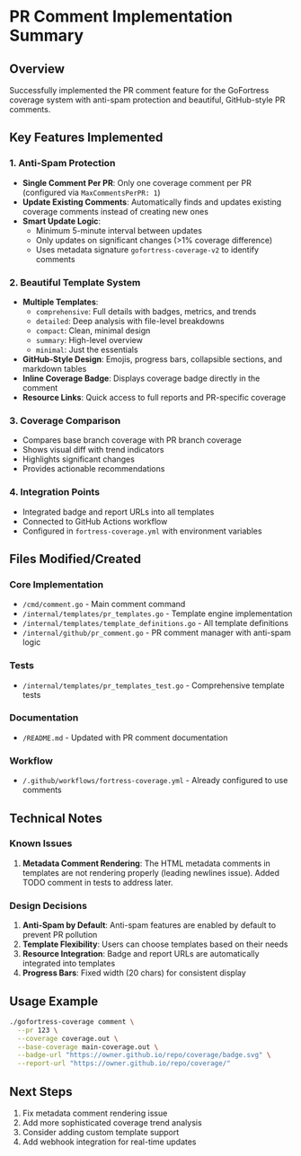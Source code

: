 # PR Comment Implementation Summary

## Overview
Successfully implemented the PR comment feature for the GoFortress coverage system with anti-spam protection and beautiful, GitHub-style PR comments.

## Key Features Implemented

### 1. Anti-Spam Protection
- **Single Comment Per PR**: Only one coverage comment per PR (configured via `MaxCommentsPerPR: 1`)
- **Update Existing Comments**: Automatically finds and updates existing coverage comments instead of creating new ones
- **Smart Update Logic**: 
  - Minimum 5-minute interval between updates
  - Only updates on significant changes (>1% coverage difference)
  - Uses metadata signature `gofortress-coverage-v2` to identify comments

### 2. Beautiful Template System
- **Multiple Templates**: 
  - `comprehensive`: Full details with badges, metrics, and trends
  - `detailed`: Deep analysis with file-level breakdowns  
  - `compact`: Clean, minimal design
  - `summary`: High-level overview
  - `minimal`: Just the essentials
- **GitHub-Style Design**: Emojis, progress bars, collapsible sections, and markdown tables
- **Inline Coverage Badge**: Displays coverage badge directly in the comment
- **Resource Links**: Quick access to full reports and PR-specific coverage

### 3. Coverage Comparison
- Compares base branch coverage with PR branch coverage
- Shows visual diff with trend indicators
- Highlights significant changes
- Provides actionable recommendations

### 4. Integration Points
- Integrated badge and report URLs into all templates
- Connected to GitHub Actions workflow
- Configured in `fortress-coverage.yml` with environment variables

## Files Modified/Created

### Core Implementation
- `/cmd/comment.go` - Main comment command
- `/internal/templates/pr_templates.go` - Template engine implementation
- `/internal/templates/template_definitions.go` - All template definitions
- `/internal/github/pr_comment.go` - PR comment manager with anti-spam logic

### Tests
- `/internal/templates/pr_templates_test.go` - Comprehensive template tests

### Documentation
- `/README.md` - Updated with PR comment documentation

### Workflow
- `/.github/workflows/fortress-coverage.yml` - Already configured to use comments

## Technical Notes

### Known Issues
1. **Metadata Comment Rendering**: The HTML metadata comments in templates are not rendering properly (leading newlines issue). Added TODO comment in tests to address later.

### Design Decisions
1. **Anti-Spam by Default**: Anti-spam features are enabled by default to prevent PR pollution
2. **Template Flexibility**: Users can choose templates based on their needs
3. **Resource Integration**: Badge and report URLs are automatically integrated into templates
4. **Progress Bars**: Fixed width (20 chars) for consistent display

## Usage Example

```bash
./gofortress-coverage comment \
  --pr 123 \
  --coverage coverage.out \
  --base-coverage main-coverage.out \
  --badge-url "https://owner.github.io/repo/coverage/badge.svg" \
  --report-url "https://owner.github.io/repo/coverage/"
```

## Next Steps
1. Fix metadata comment rendering issue
2. Add more sophisticated coverage trend analysis
3. Consider adding custom template support
4. Add webhook integration for real-time updates